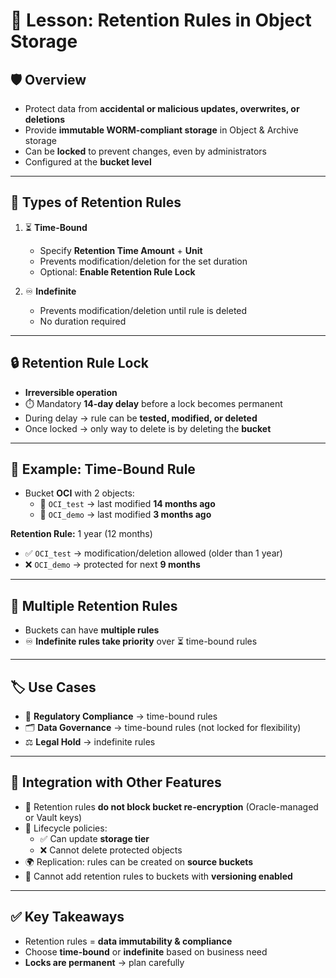 # 📘 Lesson: Retention Rules in Object Storage

## 🛡️ Overview
- Protect data from **accidental or malicious updates, overwrites, or deletions**  
- Provide **immutable WORM-compliant storage** in Object & Archive storage  
- Can be **locked** to prevent changes, even by administrators  
- Configured at the **bucket level**  

---

## 🔄 Types of Retention Rules
1. ⏳ **Time-Bound**
   - Specify **Retention Time Amount** + **Unit**  
   - Prevents modification/deletion for the set duration  
   - Optional: **Enable Retention Rule Lock**  

2. ♾️ **Indefinite**
   - Prevents modification/deletion until rule is deleted  
   - No duration required  

---

## 🔒 Retention Rule Lock
- **Irreversible operation**  
- ⏱️ Mandatory **14-day delay** before a lock becomes permanent  
- During delay → rule can be **tested, modified, or deleted**  
- Once locked → only way to delete is by deleting the **bucket**  

---

## 📅 Example: Time-Bound Rule
- Bucket **OCI** with 2 objects:  
  - 📄 `OCI_test` → last modified **14 months ago**  
  - 📄 `OCI_demo` → last modified **3 months ago**  

**Retention Rule:** 1 year (12 months)  

- ✅ `OCI_test` → modification/deletion allowed (older than 1 year)  
- ❌ `OCI_demo` → protected for next **9 months**  

---

## 📂 Multiple Retention Rules
- Buckets can have **multiple rules**  
- ♾️ **Indefinite rules take priority** over ⏳ time-bound rules  

---

## 🏷️ Use Cases
- 📜 **Regulatory Compliance** → time-bound rules  
- 🗂️ **Data Governance** → time-bound rules (not locked for flexibility)  
- ⚖️ **Legal Hold** → indefinite rules  

---

## 🔗 Integration with Other Features
- 🔐 Retention rules **do not block bucket re-encryption** (Oracle-managed or Vault keys)  
- 🔄 Lifecycle policies:  
  - ✅ Can update **storage tier**  
  - ❌ Cannot delete protected objects  
- 🌍 Replication: rules can be created on **source buckets**  
- 🚫 Cannot add retention rules to buckets with **versioning enabled**  

---

## ✅ Key Takeaways
- Retention rules = **data immutability & compliance**  
- Choose **time-bound** or **indefinite** based on business need  
- **Locks are permanent** → plan carefully  
